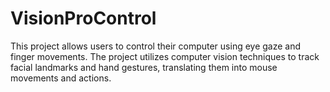 # VisionProControl
This project allows users to control their computer using eye gaze and finger movements. The project utilizes computer vision techniques to track facial landmarks and hand gestures, translating them into mouse movements and actions.
